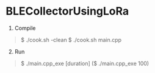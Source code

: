 # BLECollectorUsingLoRa

1. Compile
>$ ./cook.sh -clean
>$ ./cook.sh main.cpp

2. Run
>$ ./main.cpp_exe [duration]
>($ ./main.cpp_exe 100)
